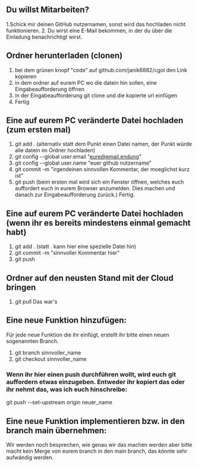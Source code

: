 ## Du willst Mitarbeiten?

1.Schick mir deinen GitHub nutzernamen, sonst wird das hochladen nicht funktionieren.
2. Du wirst eine E-Mail bekommen, in der du über die Einladung benachrichtigt wirst.

## Ordner herunterladen (clonen)

1. bei dem grünen knopf "code" auf github.com/janik6882/cgol den Link kopieren
2. in dem ordner auf eurem PC wo die datein hin sollen, eine Eingabeaufforderung öffnen
3. in der Eingabeaufforderung git clone und die kopierte url einfügen
4. Fertig


## Eine auf eurem PC veränderte Datei hochladen (zum ersten mal)

1. git add .
(alternativ statt dem Punkt einen Datei namen, der Punkt würde alle datein im Ordner hochladen)
2. git config --global user.email "eure@email.endung"
3. git config --global user.name "euer github nutzername"
4. git commit -m "irgendeinen sinnvollen Kommentar, der moeglichst kurz ist"
5. git push (beim ersten mal wird sich ein Fenster öffnen, welches euch auffordert euch in eurem Browser anzumelden. Dies machen und danach zur Eingabeaufforderung zurück.)
Fertig.


## Eine auf eurem PC veränderte Datei hochladen (wenn ihr es bereits mindestens einmal gemacht habt)

1. git add . (statt . kann hier eine spezielle Datei hin)
2. git commit -m "sinnvoller Kommentar hier"
3. git push


## Ordner auf den neusten Stand mit der Cloud bringen

1. git pull
Das war's


## Eine neue Funktion hinzufügen:
Für jede neue Funktion die ihr einfügt, erstellt ihr bitte einen neuen sogenannten Branch.

1. git branch sinnvoller_name
2. git checkout sinnvoller_name

### Wenn ihr hier einen push durchführen wollt, wird euch git auffordern etwas einzugeben. Entweder ihr kopiert das oder ihr nehmt das, was ich euch hinschreibe:
git push --set-upstream origin neuer_name

## Eine neue Funktion implementieren bzw. in den branch main übernehmen:

Wir werden noch besprechen, wie genau wir das machen werden aber bitte macht kein Merge von eurem branch in den main branch, das könnte sehr aufwändig werden.
